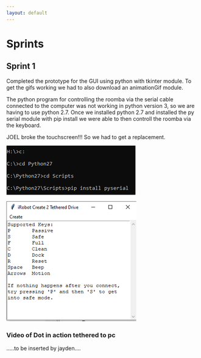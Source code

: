 ```yaml
---
layout: default 
---
```


Sprints
=======

## Sprint 1

Completed the prototype for the GUI using python with tkinter module. To get the gifs working we had to also download an animationGif module.

The python program for controlling the roomba via the serial cable connected to the computer was not working in python version 3, so we are having to use python 2.7.
Once we installed python 2.7 and installed the py serial module with pip install we were able to then controll the roomba via the keyboard.

JOEL broke the touchscreen!!! So we had to get a replacement.

![image1](images/pipPyserial.PNG)

![image1](images/GUI.PNG)

### Video of Dot in action tethered to pc

.....to be inserted by jayden....



